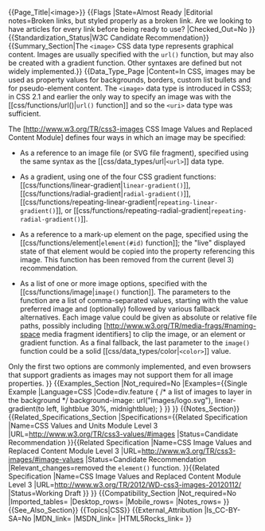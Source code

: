 {{Page_Title|&lt;image&gt;}}
{{Flags
|State=Almost Ready
|Editorial notes=Broken links, but styled properly as a broken link. Are we looking to have articles for every link before being ready to use?
|Checked_Out=No
}}
{{Standardization_Status|W3C Candidate Recommendation}}
{{Summary_Section|The <code>&lt;image></code> CSS data type represents graphical content.  Images are usually specified with the <code>url()</code> function, but may also be created with a gradient function.  Other syntaxes are defined but not widely implemented.}}
{{Data_Type_Page
|Content=In CSS, images may be used as property values for backgrounds, borders, custom list bullets and for pseudo-element content.  The <code>&lt;image></code> data type is introduced in CSS3; in CSS 2.1 and earlier the only way to specify an image was with the [[css/functions/url()|<code>url()</code> function]] and so the <code>&lt;uri></code> data type was sufficient.

The [http://www.w3.org/TR/css3-images CSS Image Values and Replaced Content Module] defines four ways in which an image may be specified:

* As a reference to an image file (or SVG file fragment), specified using the same syntax as the [[css/data_types/url|<code>&lt;url></code>]] data type.

* As a gradient, using one of the four CSS gradient functions: [[css/functions/linear-gradient|<code>linear-gradient()</code>]], [[css/functions/radial-gradient|<code>radial-gradient()</code>]], [[css/functions/repeating-linear-gradient|<code>repeating-linear-gradient()</code>]], or [[css/functions/repeating-radial-gradient|<code>repeating-radial-gradient()</code>]].

* As a reference to a mark-up element on the page, specified using the [[css/functions/element|<code>element(#id)</code> function]]; the "live" displayed state of that element would be copied into the property referencing this image.  This function has been removed from the current (level 3) recommendation.

* As a list of one or more image options, specified with the [[css/functions/image|<code>image()</code> function]].   The parameters to the function are a list of comma-separated values, starting with the value preferred image and (optionally) followed by various fallback alternatives.   Each image value could be given as absolute or relative file paths, possibly including [http://www.w3.org/TR/media-frags/#naming-space media fragment identifiers] to clip the image, or an element or gradient function.  As a final fallback, the last parameter to the <code>image()</code> function could be a solid [[css/data_types/color|<code>&lt;color></code>]] value.

Only the first two options are commonly implemented, and even browsers that support gradients as images may not support them for all image properties.
}}
{{Examples_Section
|Not_required=No
|Examples={{Single Example
|Language=CSS
|Code=div.feature {
   /* a list of images to layer in the background */
   background-image: url("images/logo.svg"),
         linear-gradient(to left, lightblue 30%, midnightblue);
}
}}
}}
{{Notes_Section}}
{{Related_Specifications_Section
|Specifications={{Related Specification
|Name=CSS Values and Units Module Level 3
|URL=http://www.w3.org/TR/css3-values/#images
|Status=Candidate Recommendation
}}{{Related Specification
|Name=CSS Image Values and Replaced Content Module Level 3
|URL=http://www.w3.org/TR/css3-images/#image-values
|Status=Candidate Recommendation
|Relevant_changes=removed the <code>element()</code> function.
}}{{Related Specification
|Name=CSS Image Values and Replaced Content Module Level 3
|URL=http://www.w3.org/TR/2012/WD-css3-images-20120112/
|Status=Working Draft
}}
}}
{{Compatibility_Section
|Not_required=No
|Imported_tables=
|Desktop_rows=
|Mobile_rows=
|Notes_rows=
}}
{{See_Also_Section}}
{{Topics|CSS}}
{{External_Attribution
|Is_CC-BY-SA=No
|MDN_link=
|MSDN_link=
|HTML5Rocks_link=
}}
